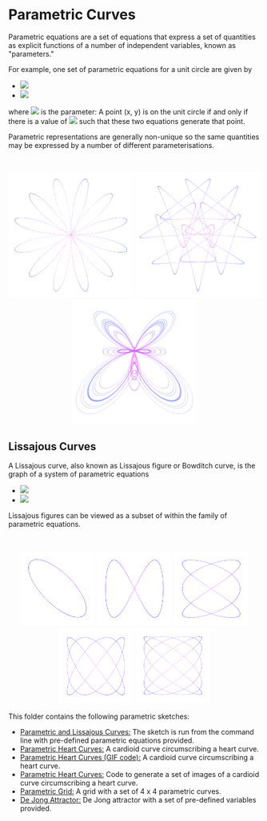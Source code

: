 # Parametric Curves

Parametric equations are a set of equations that express a set of quantities as explicit functions of a number of independent variables, known as "parameters."

For example, one set of parametric equations for a unit circle are given by
* <img src="https://latex.codecogs.com/gif.latex?\bg_white&space;x=&space;r&space;\cos\theta" />
* <img
src="https://latex.codecogs.com/gif.latex?\bg_white&space;y=&space;r&space;\sin\theta" />

where <img
src="https://latex.codecogs.com/gif.latex?\bg_white&space;\theta" /> is the parameter: A point (x, y) is on the unit circle if and only if there is a value of <img
src="https://latex.codecogs.com/gif.latex?\bg_white&space;\theta" />  such that these two equations generate that point.

Parametric representations are generally non-unique so the same quantities may be expressed by a number of different parameterisations.

<br/>
<p align="center">
  <img src="ParametricCurves/images/screenShot-01.png" width="250px"/>
  <img src="ParametricCurves/images/screenShot-02.png" width="250px"/>
  <img src="ParametricCurves/images/screenShot-03.png" width="250px"/>
</p>

## Lissajous Curves

A Lissajous curve, also known as Lissajous figure or Bowditch curve, is the graph of a system of parametric equations

* <img src="https://latex.codecogs.com/gif.latex?\inline&space;\bg_white&space;x&space;=&space;A\sin(a\theta&space;&plus;&space;\delta)" />
* <img
src="https://latex.codecogs.com/gif.latex?\inline&space;\bg_white&space;y&space;=&space;B\sin(b\theta)" />

Lissajous figures can be viewed as a subset of within the family of parametric equations.

<br/>
<p align="center">
  <img src="ParametricCurves/images/screenShot-04.png" width="150px"/>
  <img src="ParametricCurves/images/screenShot-05.png" width="150px"/>
  <img src="ParametricCurves/images/screenShot-06.png" width="150px"/>
  <img src="ParametricCurves/images/screenShot-07.png" width="150px"/>
  <img src="ParametricCurves/images/screenShot-08.png" width="150px"/>
</p>

This folder contains the following parametric sketches:
* [Parametric and Lissajous Curves:](https://github.com/Carla-de-Beer/Processing/tree/master/ParametricCurves/ParametricCurves) The sketch is run from the command line with pre-defined parametric equations provided.
* [Parametric Heart Curves:](https://github.com/Carla-de-Beer/Processing/tree/master/ParametricCurves/ParametricHeartCurves) A cardioid curve circumscribing a heart curve.
* [Parametric Heart Curves (GIF code):](https://github.com/Carla-de-Beer/Processing/tree/master/ParametricCurves/ParametricHeartCurves) A cardioid curve circumscribing a heart curve.
* [Parametric Heart Curves:](https://github.com/Carla-de-Beer/Processing/tree/master/ParametricHeartsCurvesGIF/ParametricHeartCurves) Code to generate a set of images of a cardioid curve circumscribing a heart curve.
* [Parametric Grid:](https://github.com/Carla-de-Beer/Processing/tree/master/ParametricCurves/ParametricCurveGrid) A grid with a set of 4 x 4 parametric curves.
* [De Jong Attractor:](https://github.com/Carla-de-Beer/Processing/tree/master/ParametricCurves/DeJongAttractor) De Jong attractor with a set of pre-defined variables provided.
